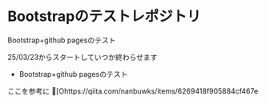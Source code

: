 # Bootstrapのテストレポジトリ

Bootstrap+github pagesのテスト





25/03/23からスタートしていつか終わらせます

- Bootstrap+github pagesのテスト

ここを参考に
[Ohttps://qiita.com/nanbuwks/items/6269418f905884cf467e


